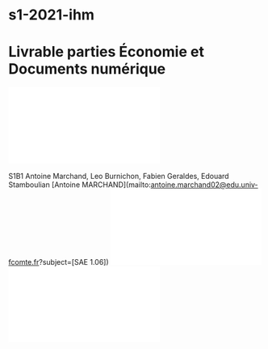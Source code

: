 # s1-2021-ihm
# Livrable parties Économie et Documents numérique
![Rapport economie](doc/MARCHAND_Antoine_SAE106_S1B1_Visiperf.pdf)

S1B1 Antoine Marchand, Leo Burnichon, Fabien Geraldes, Edouard Stamboulian
[Antoine MARCHAND](mailto:antoine.marchand02@edu.univ-fcomte.fr?subject=[SAE 1.06]) 
![Zoning](doc/zoning.odt)
![Prototype](doc/prototype.odt)


